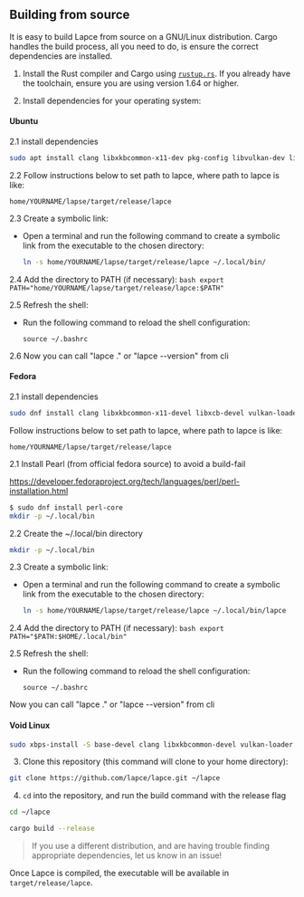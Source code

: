 ## Building from source

It is easy to build Lapce from source on a GNU/Linux distribution. Cargo handles the build process, all you need to do, is ensure the correct dependencies are installed.

1. Install the Rust compiler and Cargo using [`rustup.rs`](https://rustup.rs/). If you already have the toolchain, ensure you are using version 1.64 or higher.

2. Install dependencies for your operating system:

#### Ubuntu
2.1  install dependencies
```sh
sudo apt install clang libxkbcommon-x11-dev pkg-config libvulkan-dev libwayland-dev xorg-dev libxcb-shape0-dev libxcb-xfixes0-dev
```
2.2  Follow instructions below to set path to lapce, where path to 
lapce is like: 
```
home/YOURNAME/lapse/target/release/lapce
```

2.3  Create a symbolic link:
   - Open a terminal and run the following command to create a symbolic link from the executable to the chosen directory:
     ```bash
     ln -s home/YOURNAME/lapse/target/release/lapce ~/.local/bin/
     ```

2.4 Add the directory to PATH (if necessary):
     ```bash
     export PATH="home/YOURNAME/lapse/target/release/lapce:$PATH"
     ```

2.5  Refresh the shell:
   - Run the following command to reload the shell configuration:
     ```
     source ~/.bashrc
     ```

2.6  Now you can call "lapce ." or "lapce --version" from cli

#### Fedora
2.1  install dependencies
```sh
sudo dnf install clang libxkbcommon-x11-devel libxcb-devel vulkan-loader-devel wayland-devel perl-File-Compare perl-FindBin
```

Follow instructions below to set path to lapce, where path to 
lapce is like: 
```
home/YOURNAME/lapse/target/release/lapce
```

2.1  Install Pearl (from official fedora source) to avoid a build-fail

https://developer.fedoraproject.org/tech/languages/perl/perl-installation.html
```bash
$ sudo dnf install perl-core
mkdir -p ~/.local/bin
```


2.2 Create the ~/.local/bin directory
```bash
mkdir -p ~/.local/bin
```

2.3  Create a symbolic link:
   - Open a terminal and run the following command to create a symbolic link from the executable to the chosen directory:
     ```bash
     ln -s home/YOURNAME/lapse/target/release/lapce ~/.local/bin/lapce
     ```

2.4  Add the directory to PATH (if necessary):
     ```bash
     export PATH="$PATH:$HOME/.local/bin"
     ```

2.5  Refresh the shell:
   - Run the following command to reload the shell configuration:
     ```
     source ~/.bashrc
     ```

Now you can call "lapce ." or "lapce --version" from cli

#### Void Linux
```sh
sudo xbps-install -S base-devel clang libxkbcommon-devel vulkan-loader wayland-devel
```

3. Clone this repository (this command will clone to your home directory):
```sh
git clone https://github.com/lapce/lapce.git ~/lapce
```

4. `cd` into the repository, and run the build command with the release flag
```sh
cd ~/lapce
```

```sh
cargo build --release
```

> If you use a different distribution, and are having trouble finding appropriate dependencies, let us know in an issue!

Once Lapce is compiled, the executable will be available in `target/release/lapce`.
